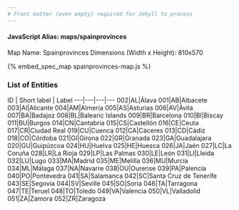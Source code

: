 ```yaml
---
# Front matter (even empty) required for Jekyll to process
---
```


#### JavaScript Alias: maps/spainprovinces

Map Name: Spainprovinces
Dimensions (Width x Height): 810x570



{% embed_spec_map spainprovinces-map.js %}

### List of Entities

ID | Short label | Label
---|---|---|---
002|AL|Álava
001|AB|Albacete
003|AI|Alicante
004|AM|Almeria
005|AS|Asturias
006|AV|Ávila
007|BA|Badajoz
008|BL|Balearic Islands
009|BR|Barcelona
010|BI|Biscay
011|BU|Burgos
014|CN|Cantabria
015|CS|Castellón
016|CE|Ceuta
017|CR|Ciudad Real
019|CU|Cuenca
012|CA|Cáceres
013|CD|Cádiz
018|CO|Córdoba
021|GI|Girona
022|GR|Granada
023|GA|Guadalajara
020|GU|Guipúzcoa
024|HU|Huelva
025|HE|Huesca
026|JA|Jaén
027|LC|La Coruña
028|LR|La Rioja
029|LP|Las Palmas
030|LE|León
031|LI|Lleida
032|LU|Lugo
033|MA|Madrid
035|ME|Melilla
036|MU|Murcia
034|ML|Málaga
037|NA|Navarre
038|OU|Ourense
039|PA|Palencia
040|PO|Pontevedra
041|SA|Salamanca
042|SC|Santa Cruz de Tenerife
043|SE|Segovia
044|SV|Seville
045|SO|Soria
046|TA|Tarragona
047|TE|Teruel
048|TO|Toledo
049|VA|Valencia
050|VL|Valladolid
051|ZA|Zamora
052|ZR|Zaragoza

